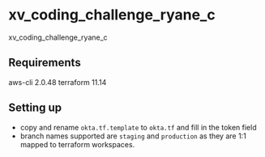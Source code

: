 # xv_coding_challenge_ryane_c
xv_coding_challenge_ryane_c


## Requirements

aws-cli 2.0.48
terraform 11.14

## Setting up

* copy and rename `okta.tf.template` to `okta.tf` and fill in the token field
* branch names supported are `staging` and `production` as they are 1:1 mapped to terraform workspaces.